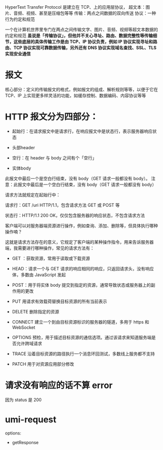 HyperText Transfer Protocol 是建立在 TCP、上的应用层协议，
超文本：图片、音频、视频、甚至是压缩包等等
传输：两点之间数据的双向传送
协议：一种行为约定和规范

一个在计算机世界里专门在两点之间传输文字、图片、音频、视频等超文本数据的约定和规范
**虽说是「传输协议」，但他并不关心寻址、路由、数据完整性等传输细节，这些底层的具体传输工作是由 TCP、IP 协议负责，例如 IP 协议实现寻址和路由、TCP 协议实现可靠数据传输，另外还有 DNS 协议实现域名查找、SSL、TLS 实现安全通信**

# 报文

核心部分：定义的传输报文的格式，例如报文的组成、解析规则等等，以便于它在 TCP、IP 上实现更多样灵活的功能，如缓存控制、数据编码、内容协议等等

# HTTP 报文分为四部分：

- 起始行：在请求报文中是请求行，在响应报文中是状态行，表示服务器响应状态

- 头部header

- 空行：在 header 与 body 之间有个「空行」

- 实体body

此报文中最后一个是空白行结束，没有 body（GET 请求一般都没有 body）。
注意：此报文中最后是一个空白行结束，没有 body（GET 请求一般都没有 body）

请求方法就规定在起始行中：

请求行：GET /uri HTTP/1.1，包含请求方法 GET 或 POST 等

状态行：HTTP/1.1 200 OK，仅仅包含服务器的响应状态，不包含请求方法

客户端可以对服务器端资源进行操作，例如查询、添加、删除等，但具体执行哪种操作喃？

这就是请求方法存在的意义，它规定了客户端的某种操作指令，用来告诉服务器端，我需要进行哪种操作，常见的请求方法有：

- GET ：获取资源，常用于读取或下载资源

- HEAD：请求一个与 GET 请求的响应相同的响应，只返回请求头，没有响应体，多数由 JavaScript 发起

- POST：用于将实体 body 提交到指定的资源，通常导致状态或服务器上的副作用的更改

- PUT 用请求有效载荷替换目标资源的所有当前表示

- DELETE 删除指定的资源

- CONNECT 建立一个到由目标资源标识的服务器的隧道，多用于 https 和 WebSocket

- OPTIONS 预检，用于描述目标资源的通信选项。通过该请求来知道服务端是否允许跨域请求

- TRACE 沿着目标资源的路径执行一个消息环回测试，多数线上服务都不支持

- PATCH 用于对资源应用部分修改

# 请求没有响应的话不算 error

因为 status 是 200

# umi-request

options:

- getResponse
